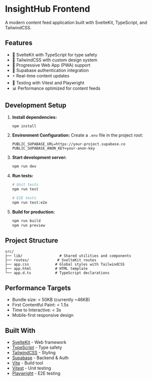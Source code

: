 # InsightHub Frontend

A modern content feed application built with SvelteKit, TypeScript, and TailwindCSS.

## Features

- 🚀 SvelteKit with TypeScript for type safety
- 🎨 TailwindCSS with custom design system
- 📱 Progressive Web App (PWA) support
- 🔐 Supabase authentication integration
- ⚡ Real-time content updates
- 🧪 Testing with Vitest and Playwright
- 📊 Performance optimized for content feeds

## Development Setup

1. **Install dependencies:**
   ```bash
   npm install
   ```

2. **Environment Configuration:**
   Create a `.env` file in the project root:
   ```env
   PUBLIC_SUPABASE_URL=https://your-project.supabase.co
   PUBLIC_SUPABASE_ANON_KEY=your-anon-key
   ```

3. **Start development server:**
   ```bash
   npm run dev
   ```

4. **Run tests:**
   ```bash
   # Unit tests
   npm run test
   
   # E2E tests
   npm run test:e2e
   ```

5. **Build for production:**
   ```bash
   npm run build
   npm run preview
   ```

## Project Structure

```
src/
├── lib/                 # Shared utilities and components
├── routes/             # SvelteKit routes
├── app.css            # Global styles with TailwindCSS
├── app.html           # HTML template
└── app.d.ts           # TypeScript declarations
```

## Performance Targets

- Bundle size: < 50KB (currently ~46KB)
- First Contentful Paint: < 1.5s
- Time to Interactive: < 3s
- Mobile-first responsive design

## Built With

- [SvelteKit](https://kit.svelte.dev/) - Web framework
- [TypeScript](https://www.typescriptlang.org/) - Type safety
- [TailwindCSS](https://tailwindcss.com/) - Styling
- [Supabase](https://supabase.io/) - Backend & Auth
- [Vite](https://vitejs.dev/) - Build tool
- [Vitest](https://vitest.dev/) - Unit testing
- [Playwright](https://playwright.dev/) - E2E testing
